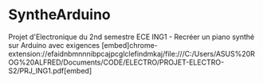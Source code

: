 # SyntheArduino
Projet d'Electronique du 2nd semestre ECE ING1 - Recréer un piano synthé sur Arduino avec exigences
[embed]chrome-extension://efaidnbmnnnibpcajpcglclefindmkaj/file:///C:/Users/ASUS%20ROG%20ALFRED/Documents/CODE/ELECTRO/PROJET-ELECTRO-S2/PRJ_ING1.pdf[embed]
